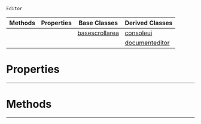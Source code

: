  `Editor`

|Methods|Properties|Base Classes|Derived Classes|
|---|---|---|---|
| | |[basescrollarea](https://plasmaengine.github.io/PlasmaDocs/Plasma1/C++/code_reference/class_reference/basescrollarea.markdown)|[consoleui](https://plasmaengine.github.io/PlasmaDocs/Plasma1/C++/code_reference/class_reference/consoleui.markdown)|
| | | |[documenteditor](https://plasmaengine.github.io/PlasmaDocs/Plasma1/C++/code_reference/class_reference/documenteditor.markdown)|


 #  Properties


---  
 #  Methods


---  
 

 